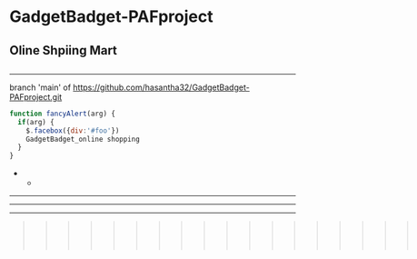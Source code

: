 # GadgetBadget-PAFproject
## Oline Shpiing Mart <h2> 
- - -
branch 'main' of
https://github.com/hasantha32/GadgetBadget-PAFproject.git

```javascript
function fancyAlert(arg) {
  if(arg) {
    $.facebox({div:'#foo'})
    GadgetBadget_online shopping
  }
}
```
- -
-  - -
- - -
-- -
>>>>>>>>>>>>>>>>>>>>>>>>>>>>>>>>>>>>>>>>>>>>>>>>>>>>>>>>>>>>>|||
